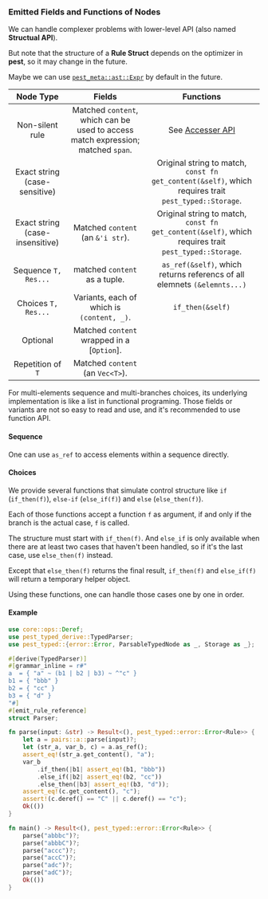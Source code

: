 ### Emitted Fields and Functions of Nodes

We can handle complexer problems with lower-level API (also named **Structual API**).

But note that the structure of a **Rule Struct** depends on the optimizer in **pest**, so it may change in the future.

Maybe we can use [`pest_meta::ast::Expr`](https://docs.rs/pest_meta/latest/pest_meta/ast/enum.Expr.html) by default in the future.

|            Node Type            |                                      Fields                                      |                                              Functions                                               |
| :-----------------------------: | :------------------------------------------------------------------------------: | :--------------------------------------------------------------------------------------------------: |
|         Non-silent rule         | Matched `content`, which can be used to access match expression; matched `span`. |                                  See [Accesser API](#accesser-api)                                   |
|  Exact string (case-sensitive)  |                                                                                  | Original string to match, `const fn get_content(&self)`, which requires trait `pest_typed::Storage`. |
| Exact string (case-insensitive) |                        Matched `content` (an `&'i str`).                         | Original string to match, `const fn get_content(&self)`, which requires trait `pest_typed::Storage`. |
|      Sequence `T, Res...`       |                          matched `content` as a tuple.                           |               `as_ref(&self)`, which returns referencs of all elemnets `(&elemnts...)`               |
|       Choices `T, Res...`       |                    Variants, each of which is `(content, _)`.                    |                                           `if_then(&self)`                                           |
|            Optional             |                    Matched `content` wrapped in a [`Option`].                    |
|        Repetition of `T`        |                         Matched `content` (an `Vec<T>`).                         |

For multi-elements sequence and multi-branches choices, its underlying implementation is like a list in functional programing. Those fields or variants are not so easy to read and use, and it's recommended to use function API.

#### Sequence

One can use `as_ref` to access elements within a sequence directly.

#### Choices

We provide several functions that simulate control structure like `if` (`if_then(f)`), `else-if` (`else_if(f)`) and `else` (`else_then(f)`).

Each of those functions accept a function `f` as argument, if and only if the branch is the actual case, `f` is called.

The structure must start with `if_then(f)`. And `else_if` is only available when there are at least two cases that haven't been handled, so if it's the last case, use `else_then(f)` instead.

Except that `else_then(f)` returns the final result, `if_then(f)` and `else_if(f)` will return a temporary helper object.

Using these functions, one can handle those cases one by one in order.

#### Example

```rust
use core::ops::Deref;
use pest_typed_derive::TypedParser;
use pest_typed::{error::Error, ParsableTypedNode as _, Storage as _};

#[derive(TypedParser)]
#[grammar_inline = r#"
a  = { "a" ~ (b1 | b2 | b3) ~ ^"c" }
b1 = { "bbb" }
b2 = { "cc" }
b3 = { "d" }
"#]
#[emit_rule_reference]
struct Parser;

fn parse(input: &str) -> Result<(), pest_typed::error::Error<Rule>> {
    let a = pairs::a::parse(input)?;
    let (str_a, var_b, c) = a.as_ref();
    assert_eq!(str_a.get_content(), "a");
    var_b
        .if_then(|b1| assert_eq!(b1, "bbb"))
        .else_if(|b2| assert_eq!(b2, "cc"))
        .else_then(|b3| assert_eq!(b3, "d"));
    assert_eq!(c.get_content(), "c");
    assert!(c.deref() == "C" || c.deref() == "c");
    Ok(())
}

fn main() -> Result<(), pest_typed::error::Error<Rule>> {
    parse("abbbc")?;
    parse("abbbC")?;
    parse("accc")?;
    parse("accC")?;
    parse("adc")?;
    parse("adC")?;
    Ok(())
}
```
